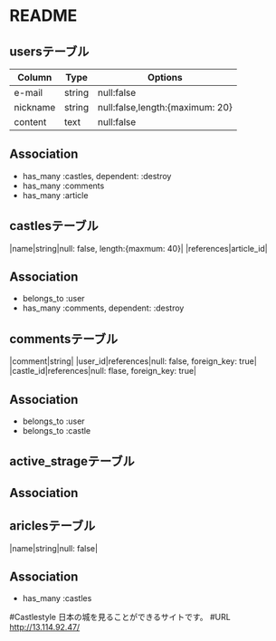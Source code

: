 # README

## usersテーブル
|Column|Type|Options|
|------|----|-------|
|e-mail|string|null:false|
|nickname|string|null:false,length:{maximum: 20}|
|content|text|null:false|

## Association
- has_many :castles, dependent: :destroy
- has_many :comments
- has_many :article

## castlesテーブル
|name|string|null: false, length:{maxmum: 40}|
|references|article_id|

## Association
- belongs_to :user
- has_many :comments, dependent: :destroy

## commentsテーブル
|comment|string|
|user_id|references|null: false, foreign_key: true|
|castle_id|references|null: flase, foreign_key: true|

## Association
- belongs_to :user
- belongs_to :castle

## active_strageテーブル

## Association


## ariclesテーブル
|name|string|null: false|


## Association
- has_many :castles

#Castlestyle
日本の城を見ることができるサイトです。
#URL
http://13.114.92.47/